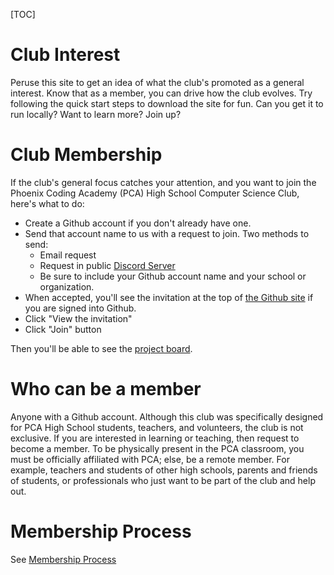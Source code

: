 <!--
DESCRIPTION: Learn how to join the Phoenix Coding Academy Computer Science Club and become part of our learning community.
-->
[TOC]


# Club Interest

Peruse this site to get an idea of what the club's promoted as a general interest. Know that as a member, you can drive how the club evolves. Try following the quick start steps to download the site for fun. Can you get it to run locally? Want to learn more? Join up?

# Club Membership

If the club's general focus catches your attention, and you want to join the Phoenix Coding Academy (PCA) High School Computer Science Club, here's what to do:

* Create a Github account if you don't already have one.
* Send that account name to us with a request to join. Two methods to send:
  * Email request
  * Request in public [Discord Server](/pages/Discord.md)
  * Be sure to include your Github account name and your school or organization.
* When accepted, you'll see the invitation at the top of [the Github site](https://github.com/PhoenixCodingAcademy) if you are signed into Github.
* Click "View the invitation"
* Click "Join" button

Then you'll be able to see the [project board](https://github.com/orgs/PhoenixCodingAcademy/projects/2/views/1?layout=board).

# Who can be a member

Anyone with a Github account. Although this club was specifically designed for PCA High School students, teachers, and volunteers, the club is not exclusive.
If you are interested in learning or teaching, then request to become a member. To be physically present in the PCA classroom, you must be officially affiliated with PCA; else, be a remote member. For example, teachers and students of other high schools, parents and friends of students, or professionals who just want to be part of the club and help out.

# Membership Process

See [Membership Process](/pages/MembershipProcess.md)